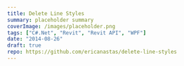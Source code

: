 ```yaml
---
title: Delete Line Styles
summary: placeholder summary
coverImage: /images/placeholder.png
tags: ["C#.Net", "Revit", "Revit API", "WPF"]
date: "2014-08-26"
draft: true
repo: https://github.com/ericanastas/delete-line-styles
---
```

